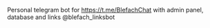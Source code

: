 Personal telegram bot for https://t.me/BlefachChat with admin panel, database and links
@blefach_linksbot
